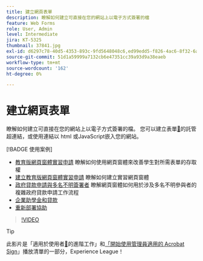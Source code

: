 ```yaml
---
title: 建立網頁表單
description: 瞭解如何建立可直接在您的網站上以電子方式簽署的檔
feature: Web Forms
role: User, Admin
level: Intermediate
jira: KT-5325
thumbnail: 37841.jpg
exl-id: d6297c78-40d5-4353-893c-9fd5648048c6,ed99edd5-f826-4ac6-8f32-6a4e6e48ddc6
source-git-commit: 51d1a59999a7132cb6e47351cc39a93d9a38eaeb
workflow-type: tm+mt
source-wordcount: '162'
ht-degree: 0%

---
```


# 建立網頁表單

瞭解如何建立可直接在您的網站上以電子方式簽署的檔。 您可以建立表單[&#128279;](https://salesforceintegration.na2.echosign.com/public/esignWidget?wid=CBFCIBAA3AAABLblqZhBTZvjMual0H-M6HTSunw9hV1t-OdGbQI3d-nWJdEH76dHPxK1QH6DO9XGjch6QVho*)的託管超連結，或使用連結以 html 或JavaScript嵌入您的網站。

[!BADGE 使用案例]

* [教育版網頁窗體實習申請](https://experienceleague.adobe.com/docs/document-cloud-learn/sign-learning-hub/expand/recipes/edu/usecase-edu-intern.html?lang=zh-Hant)
瞭解如何使用網頁窗體來改善學生對所需表單的存取權
* [建立教育版網頁窗體實習申請](https://experienceleague.adobe.com/docs/document-cloud-learn/sign-learning-hub/expand/recipes/edu/usecase-edu-intern-create.html?lang=zh-Hant)
瞭解如何建立實習網頁窗體
* [政府貸款申請與多名不明簽署者](https://experienceleague.adobe.com/docs/document-cloud-learn/sign-learning-hub/expand/recipes/gov/webform-multiple-signers.html?lang=zh-Hant)
瞭解網頁窗體如何用於涉及多名不明參與者的複雜政府貸款申請工作流程
* [企業助學金和貸款](https://experienceleague.adobe.com/docs/document-cloud-learn/sign-learning-hub/expand/recipes/gov/usecasegovgrants.html?lang=zh-Hant)
* [重新部署協助](https://experienceleague.adobe.com/docs/document-cloud-learn/sign-learning-hub/expand/recipes/gov/usecasegovreemployment.html?lang=zh-Hant)

>[!VIDEO](https://video.tv.adobe.com/v/37841?quality=12&learn=on&hidetitle=true)

>[!TIP]
>
>此影片是「適用於使用者[&#128279;](https://experienceleague.adobe.com/zh-hant/playlists/acrobat-sign-perform-advanced-tasks-business-users)的進階工作」和[「開始使用管理員適用的 Acrobat Sign](https://experienceleague.adobe.com/zh-hant/playlists/acrobat-sign-get-started-administrators)」播放清單的一部分，Experience League！
